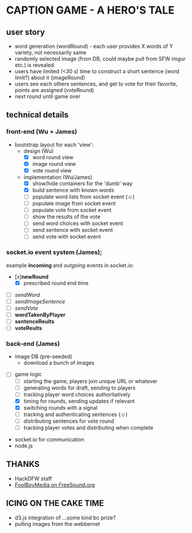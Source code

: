 # CAPTION GAME - A HERO'S TALE

## user story

* word generation (wordRound) - each user provides X words of Y variety, not necessarily same
* randomly selected image (from DB, could maybe pull from SFW imgur etc.) is revealed
* users have limited (<30 s) time to construct a short sentence (word limit?) about it (imageRound)
* users see each others sentences, and get to vote for their favorite, points are assigned (voteRound)
* next round until game over

## technical details
### front-end (Wu + James)
* bootstrap layout for each 'view':
  * design (Wu)
    * [x] word round view
    * [x] image round view
    * [x] vote round view
  * implementation (Wu/James)
    * [x] show/hide containers for the 'dumb' way
    * [x] build sentence with known words
    * [ ] populate word lists from socket event (☺)
    * [ ] populate image from socket event
    * [ ] populate vote from socket event
    * [ ] show the results of the vote
    * [ ] send word choices with socket event
    * [ ] send sentence with socket event
    * [ ] send vote with socket event

### socket.io event system (James);
example **incoming** and *outgoing* events in socket.io:
  * [x]**newRound**
    * [x] prescribed round end time
  * [ ] *sendWord*
  * [ ] *sendImageSentence*
  * [ ] *sendVote*
  * [ ] **wordTakenByPlayer**
  * [ ] **sentenceReults**
  * [ ] **voteReults**

### back-end (James)
* image DB (pre-seeded)
  * download a bunch of images
* [ ] game logic
  * [ ] starting the game, players join unique URL or whatever
  * [ ] generating words for draft, sending to players
  * [ ] tracking player word choices authoritatively
  * [x] timing for rounds, sending updates if relevant
  * [x] switching rounds with a signal
  * [ ] tracking and authenticating sentences (☺)
  * [ ] distributing sentences for vote round
  * [ ] tracking player votes and distributing when complete
* socket.io for communication
* node.js

## THANKS
* HackDFW staff
* [FoolBoyMedia on FreeSound.org](https://www.freesound.org/people/FoolBoyMedia/sounds/234565/)

## ICING ON THE CAKE TIME

* d3.js integration of ...some kind bc prize?
* pulling images from the webbernet
